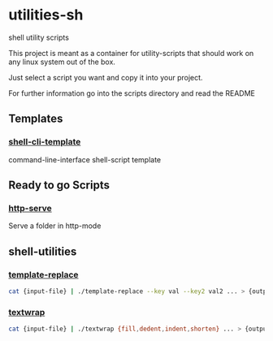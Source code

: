 # utilities-sh
shell utility scripts

This project is meant as a container for utility-scripts that should work on any linux system out of the box.

Just select a script you want and copy it into your project.

For further information go into the scripts directory and read the README

## Templates

### [shell-cli-template](./shell-cli-template)

command-line-interface shell-script template

## Ready to go Scripts

### [http-serve](./http-serve)
Serve a folder in http-mode

## shell-utilities

### [template-replace](./template-replace)

```bash
cat {input-file} | ./template-replace --key val --key2 val2 ... > {output-file}
```

### [textwrap](./textwrap)

```bash
cat {input-file} | ./textwrap {fill,dedent,indent,shorten} ... > {output-file}
```
